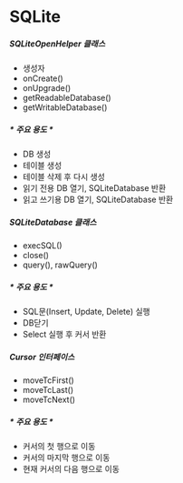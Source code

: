 # SQLite
##### SQLiteOpenHelper 클래스
* 생성자
* onCreate()
* onUpgrade()
* getReadableDatabase()
* getWritableDatabase()
##### * 주요 용도 *
* DB 생성
* 테이블 생성
* 테이블 삭제 후 다시 생성
* 읽기 전용 DB 열기, SQLiteDatabase 반환
* 읽고 쓰기용 DB 열기, SQLiteDatabase 반환

##### SQLiteDatabase 클래스
* execSQL()
* close()
* query(), rawQuery()
##### * 주요 용도 *
* SQL문(Insert, Update, Delete) 실행
* DB닫기
* Select 실행 후 커서 반환

##### Cursor 인터페이스
* moveTcFirst()
* moveTcLast()
* moveTcNext()
##### * 주요 용도 *
* 커서의 첫 행으로 이동
* 커서의 마지막 행으로 이동
* 현재 커서의 다음 행으로 이동
